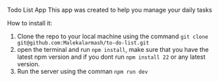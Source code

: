 Todo List App
This app was created to help you manage your daily tasks

How to install it: 
1. Clone the repo to your local machine using the command `git clone git@github.com:Malekalarmash/to-do-list.git`
2. open the terminal and run `npm install`, make sure that you have the latest npm version
and if you dont run `npm install 22` or any latest version. 
3. Run the server using the comman `npm run dev`
